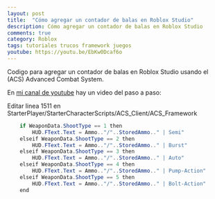 ```yaml
---
layout: post
title:  "Cómo agregar un contador de balas en Roblox Studio"
description: Cómo agregar un contador de balas en Roblox Studio
comments: true
category: Roblox
tags: tutoriales trucos framework juegos
youtube: https://youtu.be/EbKw0Dcaf6o
---
```

Codigo para agregar un contador de balas en Roblox Studio usando el (ACS) Advanced Combat System.

En <a target="_blank" href="{{ page.youtube }}">mi canal de youtube</a> hay un video del paso a paso:

Editar linea 1511 en StarterPlayer/StarterCharacterScripts/ACS_Client/ACS_Framework
```C#
	if WeaponData.ShootType == 1 then
		HUD.FText.Text = Ammo.."/"..StoredAmmo.." | Semi"
	elseif WeaponData.ShootType == 2 then
		HUD.FText.Text = Ammo.."/"..StoredAmmo.." | Burst"
	elseif WeaponData.ShootType == 3 then
		HUD.FText.Text = Ammo.."/"..StoredAmmo.." | Auto"
	elseif WeaponData.ShootType == 4 then
		HUD.FText.Text = Ammo.."/"..StoredAmmo.." | Pump-Action"
	elseif WeaponData.ShootType == 5 then
		HUD.FText.Text = Ammo.."/"..StoredAmmo.." | Bolt-Action"
	end
```
